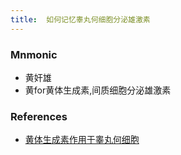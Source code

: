 ```yaml
---
title:  如何记忆睾丸何细胞分泌雄激素
--- 
```

### Mnmonic
- 黄奸雄
- 黄for黄体生成素,间质细胞分泌雄激素

### References
- [黄体生成素作用于睾丸何细胞](/黄体生成素作用于睾丸何细胞)
